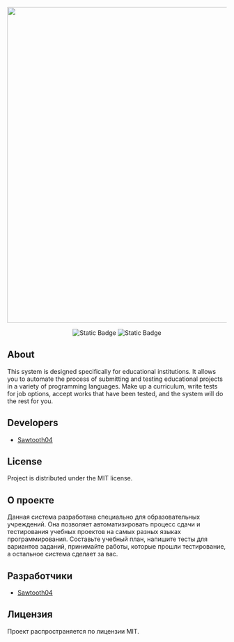 <p align="center">
      <img src="https://i.ibb.co/p2ndXtY/logo-no-background.png" width="726">
</p>

<p align="center">
   <img alt="Static Badge" src="https://img.shields.io/badge/Version-v1.0(alpha)-blue">
   <img alt="Static Badge" src="https://img.shields.io/badge/%D0%92%D0%B5%D1%80%D1%81%D0%B8%D1%8F-v1.0(alpha)-green">
</p>

## About

This system is designed specifically for educational institutions. It allows you to automate the process of submitting and testing educational projects in a variety of programming languages. Make up a curriculum, write tests for job options, accept works that have been tested, and the system will do the rest for you.

## Developers

- [Sawtooth04](https://github.com/Sawtooth04)

## License

Project is distributed under the MIT license.

## О проекте

Данная система разработана специально для образовательных учреждений. Она позволяет автоматизировать процесс сдачи и тестирования учебных проектов на самых разных языках программирования. Составьте учебный план, напишите тесты для вариантов заданий, принимайте работы, которые прошли тестирование, а остальное система сделает за вас.

## Разработчики

- [Sawtooth04](https://github.com/Sawtooth04)

## Лицензия

Проект распространяется по лицензии MIT.

